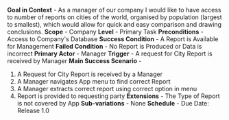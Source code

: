**Goal in Context** -
As a manager of our company I would like to have access to number of reports 
on cities of the world, organised by population (largest to smallest), 
which would allow for quick and easy comparison and drawing conclusions.
**Scope** -
Company
**Level** -
Primary Task
**Preconditions** -
Access to Company's Database
**Success Condition** -
A Report is Available for Management
**Failed Condition** -
No Report is Produced or Data is incorrect
**Primary Actor** -
Manager
**Trigger** -
A request for City Report is received by Manager
**Main Success Scenario** -
1) A Request for City Report is received by a Manager
2) A Manager navigates App menu to find correct Report
3) A Manager extracts correct report using correct option in menu
4) Report is provided to requesting party 
**Extensions** -
The Type of Report is not covered by App
**Sub-variations** -
None
**Schedule** -
Due Date: Release 1.0